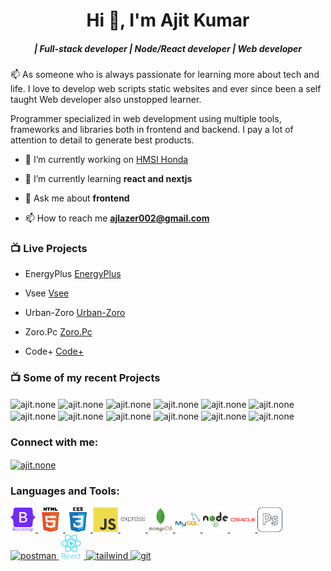 
<h1 align="center">Hi 👋, I'm Ajit Kumar</h1>
<h5 align="center"> | Full-stack developer | Node/React developer | Web developer</h5>

📫 As someone who is always passionate for learning more about tech and life. I love to develop web scripts static websites and ever since been a self taught Web developer also unstopped learner. 

Programmer specialized in web development using multiple tools, frameworks and libraries both in frontend and backend. I pay a lot of attention to detail to generate best products.

- 🔭 I’m currently working on [HMSI Honda](https://sampark.honda2wheelersindia.com)

- 🌱 I’m currently learning **react and nextjs**

- 💬 Ask me about **frontend**

- 📫 How to reach me **ajlazer002@gmail.com**


<h3 align="left">📺 Live Projects </h3>


- EnergyPlus <a href="https://energyplus.netlify.app" target="blank">EnergyPlus</a>

- Vsee <a href="https://vsee.netlify.app" target="blank">Vsee</a>

- Urban-Zoro <a href="https://urban-zoro.onrender.com" target="blank">Urban-Zoro</a>

- Zoro.Pc <a href="https://zoropc.onrender.com" target="blank">Zoro.Pc</a>

- Code+ <a href="https://code-ddlf.onrender.com" target="blank">Code+</a>


<h3 align="left">📺 Some of my recent Projects </h3>

<img align="center" src="https://github.com/lazer002/lazer002/assets/129359686/4a71e91e-be7d-4eb3-ba87-9d4d9029a8ce.gif" alt="ajit.none" height="180" width="260" />
<img align="center" src="https://github.com/lazer002/lazer002/assets/129359686/368003a9-443c-4337-9faf-9081dc49b99e.gif" alt="ajit.none" height="180" width="260" />
<img align="center" src="https://github.com/lazer002/lazer002/assets/129359686/a7b844ef-4a9f-425c-9775-6122f64dc4b1.gif" alt="ajit.none" height="180" width="260" />
<img align="center" src="https://github.com/lazer002/lazer002/assets/129359686/9751e28f-7fba-4f06-9de6-a9933016beb3.gif" alt="ajit.none" height="180" width="260" />
<img align="center" src="https://github.com/lazer002/lazer002/assets/129359686/29fad5b9-34e8-44b2-94a3-2283b2b753cb.gif" alt="ajit.none" height="180" width="260" />
<img align="center" src="https://github.com/lazer002/lazer002/assets/129359686/56acbf71-9c63-47fa-b8f9-03112bb1565c.gif" alt="ajit.none" height="180" width="260" />
<img align="center" src="https://github.com/lazer002/lazer002/assets/129359686/f7f64573-526e-4f2a-a474-b6d05f057c42.gif" alt="ajit.none" height="180" width="260" />
<img align="center" src="https://github.com/lazer002/lazer002/assets/129359686/4ae045b5-3a3c-4f73-b877-538f1f0924f5.gif" alt="ajit.none" height="180" width="260" />
<img align="center" src="https://github.com/lazer002/lazer002/assets/129359686/f9569933-b9c0-4a56-a627-b8be68dda1f8.gif" alt="ajit.none" height="180" width="260" />

<img align="center" src="https://github.com/lazer002/lazer002/assets/129359686/5207725a-b494-432d-8dc9-1a412742667a.gif" alt="ajit.none" height="180" width="260" />
<img align="center" src="https://github.com/lazer002/lazer002/assets/129359686/cd68705b-4f0b-4a92-9478-ab528b7e1e78.gif" alt="ajit.none" height="180" width="260" />
<img align="center" src="https://github.com/lazer002/lazer002/assets/129359686/46465514-be8f-4cd0-ab5f-e2ac39fd98af.gif" alt="ajit.none" height="180" width="260" />








<h3 align="left">Connect with me:</h3>
<p align="left">
<a href="https://instagram.com/ajit.none" target="blank"><img align="center" src="https://raw.githubusercontent.com/rahuldkjain/github-profile-readme-generator/master/src/images/icons/Social/instagram.svg" alt="ajit.none" height="30" width="40" /></a>
</p>

<h3 align="left">Languages and Tools:</h3>
<p align="left">  <a href="https://getbootstrap.com" target="_blank" rel="noreferrer"> <img src="https://raw.githubusercontent.com/devicons/devicon/master/icons/bootstrap/bootstrap-plain-wordmark.svg" alt="bootstrap" width="40" height="40"/> </a><a href="https://www.w3.org/html/" target="_blank" rel="noreferrer"> <img src="https://raw.githubusercontent.com/devicons/devicon/master/icons/html5/html5-original-wordmark.svg" alt="html5" width="40" height="40"/> </a> <a href="https://www.w3schools.com/css/" target="_blank" rel="noreferrer"> <img src="https://raw.githubusercontent.com/devicons/devicon/master/icons/css3/css3-original-wordmark.svg" alt="css3" width="40" height="40"/> </a><a href="https://developer.mozilla.org/en-US/docs/Web/JavaScript" target="_blank" rel="noreferrer"> <img src="https://raw.githubusercontent.com/devicons/devicon/master/icons/javascript/javascript-original.svg" alt="javascript" width="40" height="40"/> </a> <a href="https://expressjs.com" target="_blank" rel="noreferrer"> <img src="https://raw.githubusercontent.com/devicons/devicon/master/icons/express/express-original-wordmark.svg" alt="express" width="40" height="40"/> </a> <a href="https://www.mongodb.com/" target="_blank" rel="noreferrer"> <img src="https://raw.githubusercontent.com/devicons/devicon/master/icons/mongodb/mongodb-original-wordmark.svg" alt="mongodb" width="40" height="40"/> </a> <a href="https://www.mysql.com/" target="_blank" rel="noreferrer"> <img src="https://raw.githubusercontent.com/devicons/devicon/master/icons/mysql/mysql-original-wordmark.svg" alt="mysql" width="40" height="40"/> </a> <a href="https://nodejs.org" target="_blank" rel="noreferrer"> <img src="https://raw.githubusercontent.com/devicons/devicon/master/icons/nodejs/nodejs-original-wordmark.svg" alt="nodejs" width="40" height="40"/> </a> <a href="https://www.oracle.com/" target="_blank" rel="noreferrer"> <img src="https://raw.githubusercontent.com/devicons/devicon/master/icons/oracle/oracle-original.svg" alt="oracle" width="40" height="40"/> </a> <a href="https://www.photoshop.com/en" target="_blank" rel="noreferrer"> <img src="https://raw.githubusercontent.com/devicons/devicon/master/icons/photoshop/photoshop-line.svg" alt="photoshop" width="40" height="40"/> </a> <a href="https://postman.com" target="_blank" rel="noreferrer"> <img src="https://www.vectorlogo.zone/logos/getpostman/getpostman-icon.svg" alt="postman" width="40" height="40"/> </a> <a href="https://reactjs.org/" target="_blank" rel="noreferrer"> <img src="https://raw.githubusercontent.com/devicons/devicon/master/icons/react/react-original-wordmark.svg" alt="react" width="40" height="40"/> </a>  <a href="https://tailwindcss.com/" target="_blank" rel="noreferrer"> <img src="https://www.vectorlogo.zone/logos/tailwindcss/tailwindcss-icon.svg" alt="tailwind" width="40" height="40"/> </a><a href="https://git-scm.com/" target="_blank" rel="noreferrer"> <img src="https://www.vectorlogo.zone/logos/git-scm/git-scm-icon.svg" alt="git" width="40" height="40"/> </a> </p>
